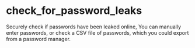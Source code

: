 # check_for_password_leaks
Securely check if passwords have been leaked online, You can manually enter passwords, or check a CSV file of passwords, which you could export from a password manager.
